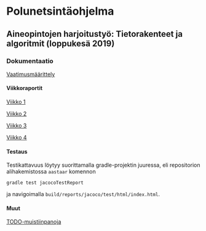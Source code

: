 # Polunetsintäohjelma

## Aineopintojen harjoitustyö: Tietorakenteet ja algoritmit (loppukesä 2019)

### Dokumentaatio

[Vaatimusmäärittely](https://github.com/magael/aastaar/blob/master/documentation/maarittely.md)

#### Viikkoraportit
[Viikko 1](https://github.com/magael/aastaar/blob/master/documentation/viikkoraportit/viikkoraportti1.md)

[Viikko 2](https://github.com/magael/aastaar/blob/master/documentation/viikkoraportit/viikkoraportti2.md)

[Viikko 3](https://github.com/magael/aastaar/blob/master/documentation/viikkoraportit/viikkoraportti3.md)

[Viikko 4](https://github.com/magael/aastaar/blob/master/documentation/viikkoraportit/viikkoraportti4.md)

#### Testaus

Testikattavuus löytyy suorittamalla gradle-projektin juuressa, eli repositorion alihakemistossa <code>aastaar</code> komennon

<code>gradle test jacocoTestReport</code>

ja navigoimalla <code>build/reports/jacoco/test/html/index.html</code>.

#### Muut
[TODO-muistiinpanoja](https://github.com/magael/aastaar/blob/master/documentation/todo.md)
